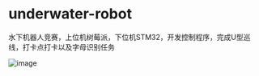 # underwater-robot
水下机器人竞赛，上位机树莓派，下位机STM32，开发控制程序，完成U型巡线，打卡点打卡以及字母识别任务


![image](https://user-images.githubusercontent.com/41197389/155832368-20356060-15d0-49c6-bab3-83c64c3077ab.png)
